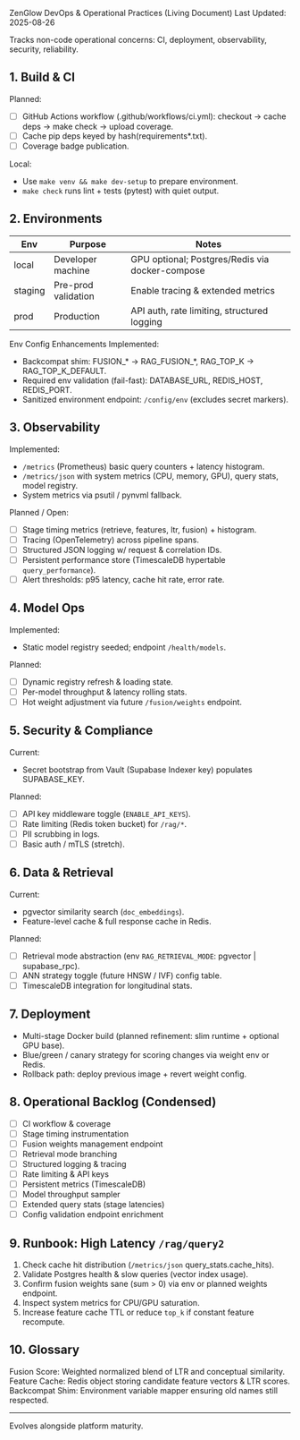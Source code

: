ZenGlow DevOps & Operational Practices (Living Document)
Last Updated: 2025-08-26

Tracks non-code operational concerns: CI, deployment, observability, security, reliability.

## 1. Build & CI
Planned:
- [ ] GitHub Actions workflow (.github/workflows/ci.yml): checkout -> cache deps -> make check -> upload coverage.
- [ ] Cache pip deps keyed by hash(requirements*.txt).
- [ ] Coverage badge publication.

Local:
- Use `make venv && make dev-setup` to prepare environment.
- `make check` runs lint + tests (pytest) with quiet output.

## 2. Environments
| Env | Purpose | Notes |
|-----|---------|-------|
| local | Developer machine | GPU optional; Postgres/Redis via docker-compose |
| staging | Pre-prod validation | Enable tracing & extended metrics |
| prod | Production | API auth, rate limiting, structured logging |

Env Config Enhancements Implemented:
- Backcompat shim: FUSION_* -> RAG_FUSION_*, RAG_TOP_K -> RAG_TOP_K_DEFAULT.
- Required env validation (fail-fast): DATABASE_URL, REDIS_HOST, REDIS_PORT.
- Sanitized environment endpoint: `/config/env` (excludes secret markers).

## 3. Observability
Implemented:
- `/metrics` (Prometheus) basic query counters + latency histogram.
- `/metrics/json` with system metrics (CPU, memory, GPU), query stats, model registry.
- System metrics via psutil / pynvml fallback.

Planned / Open:
- [ ] Stage timing metrics (retrieve, features, ltr, fusion) + histogram.
- [ ] Tracing (OpenTelemetry) across pipeline spans.
- [ ] Structured JSON logging w/ request & correlation IDs.
- [ ] Persistent performance store (TimescaleDB hypertable `query_performance`).
- [ ] Alert thresholds: p95 latency, cache hit rate, error rate.

## 4. Model Ops
Implemented:
- Static model registry seeded; endpoint `/health/models`.

Planned:
- [ ] Dynamic registry refresh & loading state.
- [ ] Per-model throughput & latency rolling stats.
- [ ] Hot weight adjustment via future `/fusion/weights` endpoint.

## 5. Security & Compliance
Current:
- Secret bootstrap from Vault (Supabase Indexer key) populates SUPABASE_KEY.

Planned:
- [ ] API key middleware toggle (`ENABLE_API_KEYS`).
- [ ] Rate limiting (Redis token bucket) for `/rag/*`.
- [ ] PII scrubbing in logs.
- [ ] Basic auth / mTLS (stretch).

## 6. Data & Retrieval
Current:
- pgvector similarity search (`doc_embeddings`).
- Feature-level cache & full response cache in Redis.

Planned:
- [ ] Retrieval mode abstraction (env `RAG_RETRIEVAL_MODE`: pgvector | supabase_rpc).
- [ ] ANN strategy toggle (future HNSW / IVF) config table.
- [ ] TimescaleDB integration for longitudinal stats.

## 7. Deployment
- Multi-stage Docker build (planned refinement: slim runtime + optional GPU base).
- Blue/green / canary strategy for scoring changes via weight env or Redis.
- Rollback path: deploy previous image + revert weight config.

## 8. Operational Backlog (Condensed)
- [ ] CI workflow & coverage
- [ ] Stage timing instrumentation
- [ ] Fusion weights management endpoint
- [ ] Retrieval mode branching
- [ ] Structured logging & tracing
- [ ] Rate limiting & API keys
- [ ] Persistent metrics (TimescaleDB)
- [ ] Model throughput sampler
- [ ] Extended query stats (stage latencies)
- [ ] Config validation endpoint enrichment

## 9. Runbook: High Latency `/rag/query2`
1. Check cache hit distribution (`/metrics/json` query_stats.cache_hits).
2. Validate Postgres health & slow queries (vector index usage).
3. Confirm fusion weights sane (sum > 0) via env or planned weights endpoint.
4. Inspect system metrics for CPU/GPU saturation.
5. Increase feature cache TTL or reduce `top_k` if constant feature recompute.

## 10. Glossary
Fusion Score: Weighted normalized blend of LTR and conceptual similarity.
Feature Cache: Redis object storing candidate feature vectors & LTR scores.
Backcompat Shim: Environment variable mapper ensuring old names still respected.

---
Evolves alongside platform maturity.